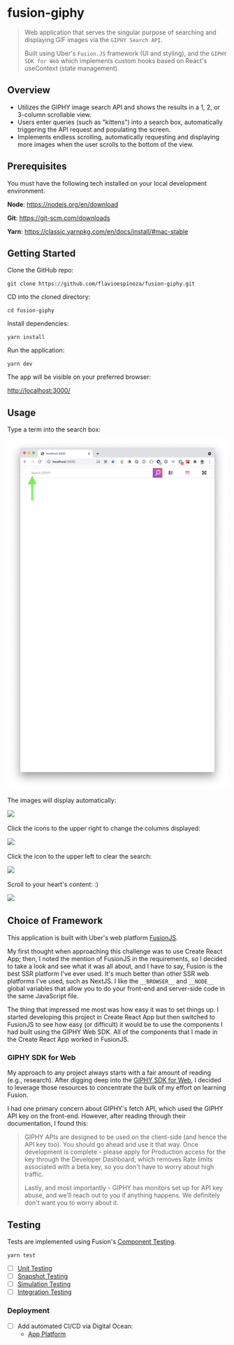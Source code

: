 # fusion-giphy

> Web application that serves the singular purpose of searching and displaying GIF images via the `GIPHY Search API`.
>
> Built using Uber's `Fusion.JS` framework (UI and styling), and the `GIPHY SDK for Web` which implements custom hooks based on React's useContext (state management).

## Overview

- Utilizes the GIPHY image search API and shows the results in a 1, 2, or 3-column scrollable view.
- Users enter queries (such as "kittens") into a search box, automatically triggering the API request and populating the screen.
- Implements endless scrolling, automatically requesting and displaying more images when the user scrolls to the bottom of the view.

## Prerequisites

You must have the following tech installed on your local development environment.

**Node**: <https://nodejs.org/en/download>

**Git**: <https://git-scm.com/downloads>

**Yarn**: <https://classic.yarnpkg.com/en/docs/install/#mac-stable>

## Getting Started

Clone the GitHub repo:

```shell
git clone https://github.com/flavioespinoza/fusion-giphy.git
```

CD into the cloned directory:

```shell
cd fusion-giphy
```

Install dependencies:

```shell
yarn install
```

Run the application:

```shell
yarn dev
```

The app will be visible on your preferred browser:

<http://localhost:3000/>

## Usage

Type a term into the search box:

<img src="docs/assets/img/1.png" />

The images will display automatically:

<img src="docs/assets/img/2.png" />

Click the icons to the upper right to change the columns displayed:

<img src="docs/assets/img/3.png" />

Click the icon to the upper left to clear the search:

<img src="docs/assets/img/4.png" />

Scroll to your heart's content: :)

<img src="docs/assets/img/5.png" />

## Choice of Framework

This application is built with Uber's web platform [FusionJS](https://fusionjs.com).

My first thought when approaching this challenge was to use Create React App; then, I noted the mention of FusionJS in the requirements, so I decided to take a look and see what it was all about, and I have to say, Fusion is the best SSR platform I've ever used. It's much better than other SSR web platforms I've used, such as NextJS. I like the `__BROWSER__` and `__NODE__` global variables that allow you to do your front-end and server-side code in the same JavaScript file.

The thing that impressed me most was how easy it was to set things up. I started developing this project in Create React App but then switched to FusionJS to see how easy (or difficult) it would be to use the components I had built using the GIPHY Web SDK. All of the components that I made in the Create React App worked in FusionJS.

### GIPHY SDK for Web

My approach to any project always starts with a fair amount of reading (e.g., research). After digging deep into the [GIPHY SDK for Web](https://developers.giphy.com/docs/sdk#web), I decided to leverage those resources to concentrate the bulk of my effort on learning Fusion.

I had one primary concern about GIPHY's fetch API, which used the GIPHY API key on the front-end. However, after reading through their documentation, I found this:

> GIPHY APIs are designed to be used on the client-side (and hence the API key too). You should go ahead and use it that way. Once development is complete - please apply for Production access for the key through the Developer Dashboard, which removes Rate limits associated with a beta key, so you don't have to worry about high traffic.
>
> Lastly, and most importantly - GIPHY has monitors set up for API key abuse, and we'll reach out to you if anything happens. We definitely don't want you to worry about it.

## Testing

Tests are implemented using Fusion's [Component Testing](https://fusionjs.com/docs/testing/component/).

```shell
yarn test
```

- [ ] [Unit Testing](https://fusionjs.com/docs/testing/unit/)
- [ ] [Snapshot Testing](https://fusionjs.com/docs/testing/snapshot/)
- [ ] [Simulation Testing](https://fusionjs.com/docs/testing/simulation/)
- [ ] [Integration Testing](https://fusionjs.com/docs/testing/integration/)

### Deployment

- [ ] Add automated CI/CD via Digital Ocean:
  - [App Platform](https://www.digitalocean.com/products/app-platform/)